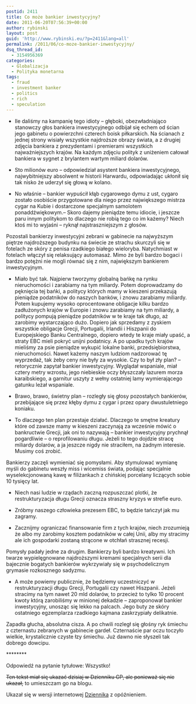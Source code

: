 ```yaml
---
postid: 2411
title: Co może bankier inwestycyjny?
date: 2011-06-20T07:56:39+00:00
author: rybinski
layout: post
guid: 'http://www.rybinski.eu/?p=2411&lang=all'
permalink: /2011/06/co-moze-bankier-inwestycyjny/
dsq_thread_id:
  - 3154956369
categories:
  - Globalizacja
  - Polityka monetarna
tags:
  - fraud
  - investment banker
  - politics
  - rich
  - speculation
---
```

- Ile daliśmy na kampanię tego idioty – głęboki, obezwładniająco stanowczy głos bankiera inwestycyjnego odbijał się echem od ścian jego gabinetu o powierzchni czterech boisk piłkarskich. Na ścianach z jednej strony wisiały wszystkie najdroższe obrazy świata, a z drugiej zdjęcia bankiera z prezydentami i premierami wszystkich najważniejszych krajów. Na każdym zdjęciu polityk z uniżeniem całował bankiera w sygnet z brylantem wartym miliard dolarów.

- Sto milionów euro – odpowiedział asystent bankiera inwestycyjnego, najwybitniejszy absolwent w historii Harwardu, odpowiadając ukłonił się tak nisko że uderzył się głową w kolano.

- No właśnie – bankier wypuścił kłąb cygarowego dymu z ust, cygaro zostało osobiście przygotowane dla niego przez największego mistrza cygar na Kubie i dostarczone specjalnym samolotem ponaddźwiękowym.– Skoro dajemy pieniądze temu idiocie, i jeszcze paru innym politykom to dlaczego nie robią tego co im każemy? Niech ktoś mi to wyjaśni – ryknął najstraszniejszym z głosów.

Pozostali bankierzy inwestycyjni zebrani w gabinecie na najwyższym piętrze najdroższego budynku na świecie ze strachu skurczyli się w fotelach ze skóry z penisa rzadkiego białego wieloryba. Natychmiast w fotelach włączył się relaksujący automasaż. Mimo że byli bardzo bogaci i bardzo potężni nie mogli równać się z nim, największym bankierem inwestycyjnym.

<!--more-->

- Miało być tak. Najpierw tworzymy globalną bańkę na rynku nieruchomości i zarabiamy na tym miliardy. Potem doprowadzamy do pęknięcia tej bańki, a politycy których mamy w kieszeni przekazują pieniądze podatników do naszych banków, i znowu zarabiamy miliardy. Potem kupujemy wysoko oprocentowane obligacje kilku bardzo zadłużonych krajów w Europie i znowu zarabiamy na tym miliardy, a politycy pompują pieniądze podatników w te kraje tak długo, aż zarobimy wystarczająco dużo. Dopiero jak sprzedamy z zyskiem wszystkie obligacje Grecji, Portugalii, Irlandii i Hiszpanii do Europejskiego Banku Centralnego, dopiero wtedy te kraje miały upaść, a straty EBC mieli pokryć unijni podatnicy. A po upadku tych krajów mieliśmy za psie pieniądze wykupić lokalne banki, przedsiębiorstwa, nieruchomości. Nawet każemy naszym ludziom nadzorować tę wyprzedaż, tak żeby ceny nie były za wysokie. Czy to był zły plan? – retorycznie zapytał bankier inwestycyjny. Wyglądał wspaniale, miał cztery metry wzrostu, jego niebieskie oczy błyszczały lazurem morza karaibskiego, a garnitur uszyty z wełny ostatniej lamy wymierającego gatunku leżał wspaniale.

- Brawo, brawo, świetny plan – rozległy się głosy pozostałych bankierów, przebijające się przez kłęby dymu z cygar i przez opary dwustuletniego koniaku.

- To dlaczego ten plan przestaje działać. Dlaczego te smętne kreatury które od zawsze mamy w kieszeni zaczynają za wcześnie mówić o bankructwie Grecji, jak oni to nazywają – bankier inwestycyjny prychnął pogardliwie – o reprofilowaniu długu. Jeżeli to tego dojdzie stracę miliardy dolarów, a ja jeszcze nigdy nie straciłem, na żadnym interesie. Musimy coś zrobić.

Bankierzy zaczęli wymieniać się pomysłami. Aby stymulować wymianę myśli do gabinetu weszły miss i wicemiss świata, podając specjalnie wyselekcjonowaną kawę w filiżankach z chińskiej porcelany liczących sobie 10 tysięcy lat.

- Niech nasi ludzie w rządach zaczną rozpuszczać plotki, że restrukturyzacja długu Grecji oznacza straszny kryzys w strefie euro.

- Zróbmy naszego człowieka prezesem EBC, to będzie tańczył jak mu zagramy.

- Zacznijmy ograniczać finansowanie firm z tych krajów, niech zrozumieją że albo my zarobimy kosztem podatników w całej Unii, alby my stracimy ale ich gospodarki zostaną strącone w otchłań strasznej recesji.

Pomysły padały jedne za drugim. Bankierzy byli bardzo kreatywni. Ich twarze wypielęgnowane najdroższymi kremami specjalnych serii dla bajecznie bogatych bankierów wykrzywiały się w psychodelicznym grymasie rozkosznego sadyzmu.

- A może powiemy publicznie, że będziemy uczestniczyć w restrukturyzacji długu Grecji, Portugalii czy nawet Hiszpanii. Jeżeli stracimy na tym nawet 20 mld dolarów, to przecież to tylko 10 procent kwoty którą zarobiliśmy w minionej dekadzie – zaproponował bankier inwestycyjny, unosząc się lekko na palcach. Jego buty ze skóry ostatniego egzemplarza rzadkiego kajmana zaskrzypiały delikatnie.

Zapadła głucha, absolutna cisza. A po chwili rozległ się głośny ryk śmiechu z czternastu zebranych w gabinecie gardeł. Czternaście par oczu toczyło wielkie, krystalicznie czyste łzy śmiechu. Już dawno nie słyszeli tak dobrego dowcipu.

\***\*****

Odpowiedź na pytanie tytułowe: Wszystko!

<span style="text-decoration: line-through;">Ten tekst miał się ukazać dzisiaj w Dzienniku GP, ale ponieważ się nie ukazał,</span> to umieszczam go na blogu.

Ukazał się w wersji internetowej [Dziennika](http://forsal.pl/artykuly/524743,rybinski_co_moze_bankier_inwestycyjny.html) z opóźnieniem.
